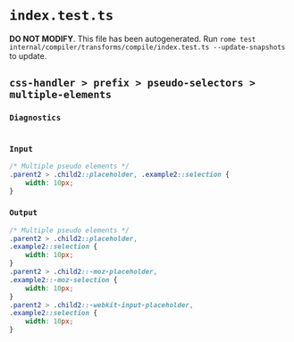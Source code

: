 # `index.test.ts`

**DO NOT MODIFY**. This file has been autogenerated. Run `rome test internal/compiler/transforms/compile/index.test.ts --update-snapshots` to update.

## `css-handler > prefix > pseudo-selectors > multiple-elements`

### `Diagnostics`

```

```

### `Input`

```css
/* Multiple pseudo elements */
.parent2 > .child2::placeholder, .example2::selection {
	width: 10px;
}
```

### `Output`

```css
/* Multiple pseudo elements */
.parent2 > .child2::placeholder,
.example2::selection {
	width: 10px;
}
.parent2 > .child2::-moz-placeholder,
.example2::-moz-selection {
	width: 10px;
}
.parent2 > .child2::-webkit-input-placeholder,
.example2::selection {
	width: 10px;
}

```
